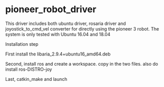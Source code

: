 # pioneer_robot_driver
This driver includes both ubuntu driver, rosaria driver and joyostick_to_cmd_vel converter for directly using the pioneer 3 robot. The system is only tested with Ubuntu 16.04 and 18.04


Installation step 

First install the libaria_2.9.4+ubuntu16_amd64.deb

Second, install ros and create a workspace. copy in the two files. also do install ros-DISTRO-joy

Last, catkin_make and launch

